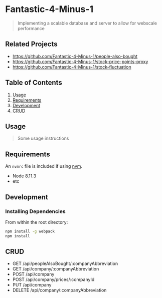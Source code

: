 # Fantastic-4-Minus-1

> Implementing a scalable database and server to allow for webscale performance

## Related Projects

  - https://github.com/Fantastic-4-Minus-1/people-also-bought
  - https://github.com/Fantastic-4-Minus-1/stock-price-points-proxy
  - https://github.com/Fantastic-4-Minus-1/stock-fluctuation

## Table of Contents

1. [Usage](#Usage)
2. [Requirements](#requirements)
3. [Development](#development)
4. [CRUD](#CRUD)

## Usage

> Some usage instructions

## Requirements

An `nvmrc` file is included if using [nvm](https://github.com/creationix/nvm).

- Node 8.11.3
- etc

## Development

### Installing Dependencies

From within the root directory:

```sh
npm install -g webpack
npm install
```

## CRUD

 - GET    /api/peopleAlsoBought/:companyAbbreviation
 - GET    /api/company/:companyAbbreviation
 - POST   /api/company
 - POST   /api/company/prices/:companyId
 - PUT    /api/company
 - DELETE /api/company/:companyAbbreviation
